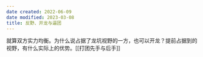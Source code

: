```yaml
---
date created: 2022-06-09
date modified: 2023-03-08
title: 反野、开龙与逼团
---
```


就算双方实力均衡。为什么说占据了龙坑视野的一方，也可以开龙？提前占据到的视野，有什么实际上的优势。[[打团先手与后手]]
